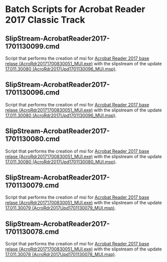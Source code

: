 # Batch Scripts for Acrobat Reader 2017 Classic Track

## SlipStream-AcrobatReader2017-1701130099.cmd
Script that performs the creation of msi for [Acrobat Reader 2017 base relase (AcroRdr20171700830051_MUI.exe)](https://www.adobe.com/devnet-docs/acrobatetk/tools/ReleaseNotesDC/classic/dcclassic2017base.html) with the slipstream of the update [17.011.30080 (AcroRdr2017Upd1701130096_MUI.msp)](https://www.adobe.com/devnet-docs/acrobatetk/tools/ReleaseNotesDC/classic/dcclassic17.011aug2018.html).

## SlipStream-AcrobatReader2017-1701130096.cmd
Script that performs the creation of msi for [Acrobat Reader 2017 base relase (AcroRdr20171700830051_MUI.exe)](https://www.adobe.com/devnet-docs/acrobatetk/tools/ReleaseNotesDC/classic/dcclassic2017base.html) with the slipstream of the update [17.011.30080 (AcroRdr2017Upd1701130096_MUI.msp)](https://www.adobe.com/devnet-docs/acrobatetk/tools/ReleaseNotesDC/classic/dcclassic17.011jul2018.html).

## SlipStream-AcrobatReader2017-1701130080.cmd
Script that performs the creation of msi for [Acrobat Reader 2017 base relase (AcroRdr20171700830051_MUI.exe)](https://www.adobe.com/devnet-docs/acrobatetk/tools/ReleaseNotesDC/classic/dcclassic2017base.html) with the slipstream of the update [17.011.30080 (AcroRdr2017Upd1701130080_MUI.msp)](https://www.adobe.com/devnet-docs/acrobatetk/tools/ReleaseNotesDC/classic/dcclassic17.011may2018.html).

## SlipStream-AcrobatReader2017-1701130079.cmd
Script that performs the creation of msi for [Acrobat Reader 2017 base relase (AcroRdr20171700830051_MUI.exe)](https://www.adobe.com/devnet-docs/acrobatetk/tools/ReleaseNotesDC/classic/dcclassic2017base.html) with the slipstream of the update [17.011.30079 (AcroRdr2017Upd1701130079_MUI.msp)](https://www.adobe.com/devnet-docs/acrobatetk/tools/ReleaseNotesDC/classic/dcclassic17.011feb2018qfe.html).

## SlipStream-AcrobatReader2017-1701130078.cmd
Script that performs the creation of msi for [Acrobat Reader 2017 base relase (AcroRdr20171700830051_MUI.exe)](https://www.adobe.com/devnet-docs/acrobatetk/tools/ReleaseNotesDC/classic/dcclassic2017base.html) with the slipstream of the update [17.011.30078 (AcroRdr2017Upd1701130078_MUI.msp)](https://www.adobe.com/devnet-docs/acrobatetk/tools/ReleaseNotesDC/classic/dcclassic17.011feb2018.html).
